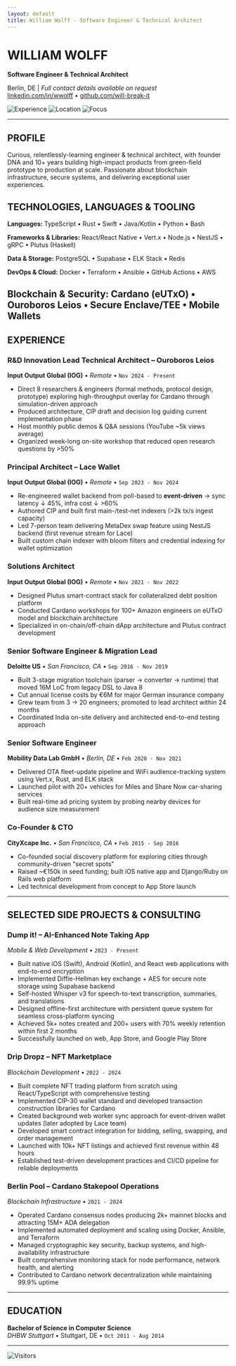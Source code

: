 ```yaml
---
layout: default
title: William Wolff - Software Engineer & Technical Architect
---
```


# WILLIAM WOLFF
**Software Engineer & Technical Architect**

Berlin, DE | *Full contact details available on request*  
[linkedin.com/in/wwolff](https://linkedin.com/in/wwolff) • [github.com/will-break-it](https://github.com/will-break-it)

![Experience](https://img.shields.io/badge/Experience-10%2B%20Years-2196F3?style=flat) ![Location](https://img.shields.io/badge/Location-Berlin%2C%20DE-4CAF50?style=flat) ![Focus](https://img.shields.io/badge/Focus-Blockchain%20%26%20R%26D-9C27B0?style=flat)

---

## PROFILE

Curious, relentlessly-learning engineer & technical architect, with founder DNA and 10+ years building high-impact products from green-field prototype to production at scale. Passionate about blockchain infrastructure, secure systems, and delivering exceptional user experiences.

## TECHNOLOGIES, LANGUAGES & TOOLING

**Languages:** TypeScript • Rust • Swift • Java/Kotlin • Python • Bash

**Frameworks & Libraries:** React/React Native • Vert.x • Node.js • NestJS • gRPC • Plutus (Haskell)

**Data & Storage:** PostgreSQL • Supabase • ELK Stack • Redis

**DevOps & Cloud:** Docker • Terraform • Ansible • GitHub Actions • AWS

**Blockchain & Security:** Cardano (eUTxO) • Ouroboros Leios • Secure Enclave/TEE • Mobile Wallets
---

## EXPERIENCE

### **R&D Innovation Lead Technical Architect – Ouroboros Leios**
**Input Output Global (IOG)** • *Remote* • `Nov 2024 - Present`
- Direct 8 researchers & engineers (formal methods, protocol design, prototype) exploring high-throughput overlay for Cardano through simulation-driven approach
- Produced architecture, CIP draft and decision log guiding current implementation phase
- Host monthly public demos & Q&A sessions (YouTube ~5k views average)
- Organized week-long on-site workshop that reduced open research questions by >50%

### **Principal Architect – Lace Wallet**
**Input Output Global (IOG)** • *Remote* • `Sep 2023 - Nov 2024`
- Re-engineered wallet backend from poll-based to **event-driven** → sync latency ↓ 45%, infra cost ↓ >60%
- Authored CIP and built first main-/test-net indexers (>2k tx/s ingest capacity)
- Led 7-person team delivering MetaDex swap feature using NestJS backend (first revenue stream for Lace)
- Built custom chain indexer with bloom filters and credential indexing for wallet optimization

### **Solutions Architect**
**Input Output Global (IOG)** • *Remote* • `Nov 2021 - Nov 2022`
- Designed Plutus smart-contract stack for collateralized debt position platform
- Conducted Cardano workshops for 100+ Amazon engineers on eUTxO model and blockchain architecture
- Specialized in on-chain/off-chain dApp architecture and Plutus contract development

### **Senior Software Engineer & Migration Lead**
**Deloitte US** • *San Francisco, CA* • `Sep 2016 - Nov 2019`
- Built 3-stage migration toolchain (parser → converter → runtime) that moved 16M LoC from legacy DSL to Java 8
- Cut annual license costs by €6M for major German insurance company
- Grew team from 3 → 20 engineers; promoted to lead architect within 24 months
- Coordinated India on-site delivery and architected end-to-end testing approach

### **Senior Software Engineer**
**Mobility Data Lab GmbH** • *Berlin, DE* • `Feb 2020 - Nov 2021`
- Delivered OTA fleet-update pipeline and WiFi audience-tracking system using Vert.x, Rust, and ELK stack
- Launched pilot with 20+ vehicles for Miles and Share Now car-sharing services
- Built real-time ad pricing system by probing nearby devices for audience size measurement

### **Co-Founder & CTO**
**CityXcape Inc.** • *San Francisco, CA* • `Feb 2015 - Sep 2016`
- Co-founded social discovery platform for exploring cities through community-driven "secret spots"
- Raised ~€150k in seed funding; built iOS native app and Django/Ruby on Rails web platform
- Led technical development from concept to App Store launch

---

## SELECTED SIDE PROJECTS & CONSULTING

### **Dump it! – AI-Enhanced Note Taking App**
*Mobile & Web Development* • `2023 - Present`
- Built native iOS (Swift), Android (Kotlin), and React web applications with end-to-end encryption
- Implemented Diffie-Hellman key exchange + AES for secure note storage using Supabase backend
- Self-hosted Whisper v3 for speech-to-text transcription, summaries, and translations
- Designed offline-first architecture with persistent queue system for seamless cross-platform syncing
- Achieved 5k+ notes created and 200+ users with 70% weekly retention within first 2 months
- Successfully launched on web, App Store, and Google Play Store

### **Drip Dropz – NFT Marketplace**
*Blockchain Development* • `2022 - 2024`
- Built complete NFT trading platform from scratch using React/TypeScript with comprehensive testing
- Implemented CIP-30 wallet standard and developed transaction construction libraries for Cardano
- Created background web worker sync approach for event-driven wallet updates (later adopted by Lace team)
- Developed smart contract integration for bidding, selling, swapping, and order management
- Launched with 10k+ NFT listings and achieved first revenue within 48 hours
- Established test-driven development practices and CI/CD pipeline for reliable deployments

### **Berlin Pool – Cardano Stakepool Operations**
*Blockchain Infrastructure* • `2021 - 2024`
- Operated Cardano consensus nodes producing 2k+ mainnet blocks and attracting 15M+ ADA delegation
- Implemented automated deployment and scaling using Docker, Ansible, and Terraform
- Managed cryptographic key security, backup systems, and high-availability infrastructure
- Built comprehensive monitoring stack for node performance, network health, and alerting
- Contributed to Cardano network decentralization while maintaining 99.9% uptime

---

## EDUCATION

**Bachelor of Science in Computer Science**  
*DHBW Stuttgart* • Stuttgart, DE • `Oct 2011 - Aug 2014`

---

![Visitors](https://visitor-badge.laobi.icu/badge?page_id=will-break-it.github.io&color=2196F3&style=flat-square) 